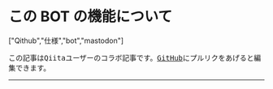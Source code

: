 # この BOT の機能について

["Qithub","仕様","bot","mastodon"]

<kbd>この記事はQiitaユーザーのコラボ記事です。[GitHub](https://github.com/Qithub-BOT/items/)にプルリクをあげると編集できます。</kbd>

----
